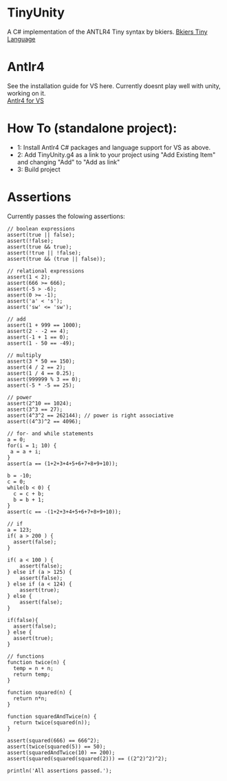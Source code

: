# TinyUnity
A C# implementation of the ANTLR4 Tiny syntax by bkiers.
[Bkiers Tiny Language](https://github.com/bkiers/tiny-language-antlr4)
    
# Antlr4
See the installation guide for VS here. Currently doesnt play well with unity, working on it.  
[Antlr4 for VS](https://github.com/tunnelvisionlabs/antlr4cs)
    
# How To (standalone project):
- 1: Install Antlr4 C# packages and language support for VS as above.  
- 2: Add TinyUnity.g4 as a link to your project using "Add Existing Item" and changing "Add" to "Add as link"  
- 3: Build project  
        
# Assertions
Currently passes the folowing assertions:
```
// boolean expressions
assert(true || false);
assert(!false);
assert(true && true);
assert(!true || !false);
assert(true && (true || false));

// relational expressions
assert(1 < 2);
assert(666 >= 666);
assert(-5 > -6);
assert(0 >= -1);
assert('a' < 's');
assert('sw' <= 'sw');

// add
assert(1 + 999 == 1000);
assert(2 - -2 == 4);
assert(-1 + 1 == 0);
assert(1 - 50 == -49);

// multiply
assert(3 * 50 == 150);
assert(4 / 2 == 2);
assert(1 / 4 == 0.25);
assert(999999 % 3 == 0);
assert(-5 * -5 == 25);

// power
assert(2^10 == 1024);
assert(3^3 == 27);
assert(4^3^2 == 262144); // power is right associative
assert((4^3)^2 == 4096);

// for- and while statements
a = 0;
for(i = 1; 10) {
 a = a + i;
}
assert(a == (1+2+3+4+5+6+7+8+9+10));

b = -10;
c = 0;
while(b < 0) { 
  c = c + b;
  b = b + 1;
}
assert(c == -(1+2+3+4+5+6+7+8+9+10));

// if
a = 123;
if( a > 200 ) {
  assert(false);
}

if( a < 100 ) {
	assert(false);
} else if (a > 125) {
	assert(false);
} else if (a < 124) {
	assert(true);
} else {
	assert(false);
}

if(false){
  assert(false);
} else {
  assert(true);
}

// functions
function twice(n) {
  temp = n + n; 
  return temp; 
}

function squared(n) {
  return n*n; 
}

function squaredAndTwice(n) {
  return twice(squared(n)); 
}

assert(squared(666) == 666^2);
assert(twice(squared(5)) == 50);
assert(squaredAndTwice(10) == 200);
assert(squared(squared(squared(2))) == ((2^2)^2)^2);

println('All assertions passed.');
```

